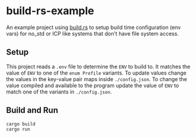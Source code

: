 # build-rs-example
An example project using [build.rs](https://doc.rust-lang.org/cargo/reference/build-script-examples.html) to setup build time configuration (env vars) for no_std or ICP like systems that don't have file system access.

## Setup
This project reads a `.env` file to determine the `ENV` to build to.  It matches the value of `ENV` to one of the `enum Profile` variants.
To update values change the values in the key-value pair maps inside `./config.json`.
To change the value compiled and available to the program update the value of `ENV` to match one of the variants in `./config.json`.

## Build and Run
```bash
cargo build
cargo run
```
